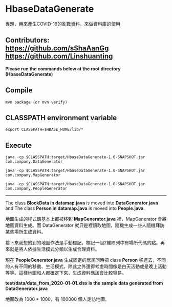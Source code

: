# HbaseDataGenerate

專題，用來產生COVID-19的亂數資料，來做資料庫的使用

Contributors:  
https://github.com/sShaAanGg  
https://github.com/Linshuanting
---
**Please run the commands below at the root directory (HbaseDataGenerate)**
## Compile
```mvn package (or mvn verify)```

## CLASSPATH environment variable
```export CLASSPATH=$HBASE_HOME/lib/*```

## Execute
```java -cp $CLASSPATH:target/HbaseDataGenerate-1.0-SNAPSHOT.jar com.company.DataGenerator```

```java -cp $CLASSPATH:target/HbaseDataGenerate-1.0-SNAPSHOT.jar com.company.MapGenerator```

```java -cp $CLASSPATH:target/HbaseDataGenerate-1.0-SNAPSHOT.jar com.company.PeopleGenerator```

------
The class **BlockData in datamap.java** is moved into **DataGenerator.java** and The class **Person in datamap.java** is moved into **People.java**.

地圖生成的程式碼基本上都被移到 **MapGenerator.java** 裡，MapGenerator 會將地圖資料生成。而 DataGenerator 就只是裡讀取地圖，隨機生成一些人隨機拜訪某些場所生成資料。

接下來我想的到的地圖作法是手動標記，標記一個2維陣列中有場所代碼的點。再來就是將人依據生活模式分類以生成合理資料。

現在 **PeopleGenerator.java** 生成固定的居民同時把 class **Person** 移進去，不同的人有不同的移動、生活模式，除此之外還得考慮時間像是白天活動或是晚上活動等等。這樣地圖和人都確定下來，生成資料應該會比較容易。

**test/data/data_from_2020-01-01.xlsx is the sample data generated from DataGenerator.java**

地圖改為 1000 * 1000，有 100000 個人走訪地圖。
